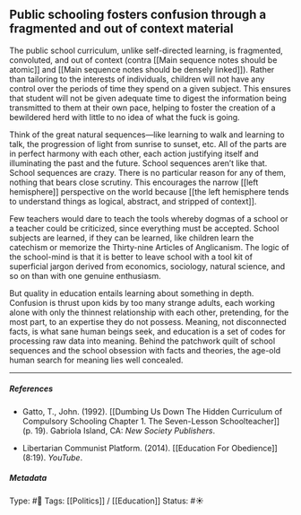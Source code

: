 ## Public schooling fosters confusion through a fragmented and out of context material # 

The public school curriculum, unlike self-directed learning, is fragmented, convoluted, and out of context (contra [[Main sequence notes should be atomic]] and [[Main sequence notes should be densely linked]]). Rather than tailoring to the interests of individuals, children will not have any control over the periods of time they spend on a given subject. This ensures that student will not be given adequate time to digest the information being transmitted to them at their own pace, helping to foster the creation of a bewildered herd with little to no idea of what the fuck is going.

Think of the great natural sequences—like learning to walk and learning to talk, the progression of light from sunrise to sunset, etc. All of the parts are in perfect harmony with each other, each action justifying itself and illuminating the past and the future. School sequences aren’t like that. School sequences are crazy. There is no particular reason for any of them, nothing that bears close scrutiny. This encourages the narrow [[left hemisphere]] perspective on the world because [[the left hemisphere tends to understand things as logical, abstract, and stripped of context]].

Few teachers would dare to teach the tools whereby dogmas of a school or a teacher could be criticized, since everything must be accepted. School subjects are learned, if they can be learned, like children learn the catechism or memorize the Thirty-nine Articles of Anglicanism. The logic of the school-mind is that it is better to leave school with a tool kit of superficial jargon derived from economics, sociology, natural science, and so on than with one genuine enthusiasm. 

But quality in education entails learning about something in depth. Confusion is thrust upon kids by too many strange adults, each working alone with only the thinnest relationship with each other, pretending, for the most part, to an expertise they do not possess. Meaning, not disconnected facts, is what sane human beings seek, and education is a set of codes for processing raw data into meaning. Behind the patchwork quilt of school sequences and the school obsession with facts and theories, the age-old human search for meaning lies well concealed. 

___

##### References

- Gatto, T., John. (1992). [[Dumbing Us Down The Hidden Curriculum of Compulsory Schooling Chapter 1. The Seven-Lesson Schoolteacher]] (p. 19). Gabriola Island, CA: _New Society Publishers_.

- Libertarian Communist Platform. (2014). [[Education For Obedience]] (8:19). _YouTube_.

##### Metadata

Type: #🔴 
Tags: [[Politics]] / [[Education]]
Status: #☀️ 